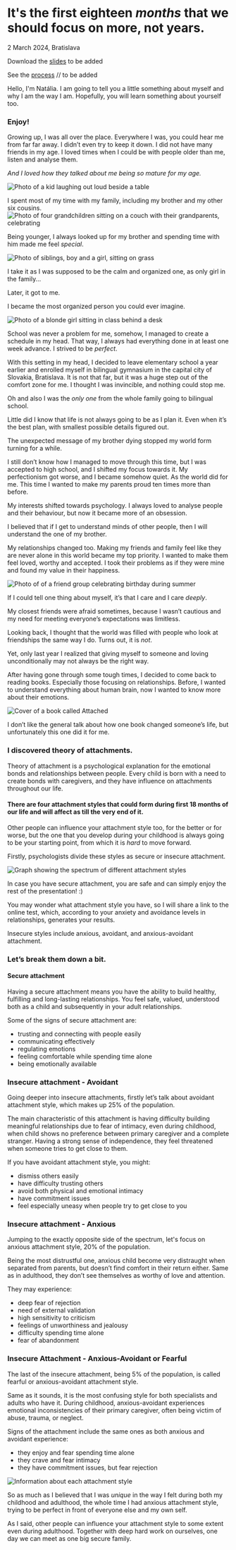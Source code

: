 
# It's the first eighteen *months* that we should focus on more, not years.

2 March 2024, Bratislava

Download the [slides](assets/slides.pdf) to be added

See the [process](process.md) // to be added

Hello, I'm Natália. I am going to tell you a little something about myself and why I am the way I am. Hopefully, you will learn something about yourself too. 

### Enjoy!

Growing up, I was all over the place.
Everywhere I was, you could hear me from far far away. I didn’t even try to keep it down. I did not have many friends in my age.
I loved times when I could be with people older than me, listen and analyse them.

*And I loved how they talked about me being so mature for my age.*

![Photo of a kid laughing out loud beside a table](../img/laughing-kid-sitting-beside-a-tabble.jpg)

I spent most of my time with my family, including my brother and my other six cousins.
![Photo of four grandchildren sitting on a couch with their grandparents, celebrating](../img/grandchildren-sitting-around-a-table-with-their-grandparents.jpg)

Being younger, I always looked up for my brother and spending time with him made me feel *special*.

![Photo of siblings, boy and a girl, sitting on grass](../img/blonde-girl-with-brown-haired-boy-sitting-on-grass.jpg)

I take it as I was supposed to be the calm and organized one, as only girl in the family...

Later, it got to me.

I became the most organized person you could ever imagine.

![Photo of a blonde girl sitting in class behind a desk](../img/small-girl-sitting-in-school.jpg)

School was never a problem for me, somehow, I managed to create a schedule in my head. That way, I always had everything done in at least one week advance.
I strived to be *perfect*.

With this setting in my head, I decided to leave elementary school a year earlier and enrolled myself in bilingual gymnasium in the capital city of Slovakia, Bratislava. It is not that far, but it was a huge step out of the comfort zone for me. 
I thought I was invincible, and nothing could stop me. 

Oh and also I was the *only one* from the whole family going to bilingual school.

Little did I know that life is not always going to be as I plan it. Even when it’s the best plan, with smallest possible details figured out. 

The unexpected message of my brother dying stopped my world form turning for a while.

I still don’t know how I managed to move through this time, but I was accepted to high school, and I shifted my focus towards it. My perfectionism got worse, and I became somehow quiet. 
As the world did for me.
This time I wanted to make my parents proud ten times more than before. 

My interests shifted towards psychology. I always loved to analyse people and their behaviour, but now it became more of an obsession. 

I believed that if I get to understand minds of other people, then I will understand the one of my brother. 


My relationships changed too. Making my friends and family feel like they are never alone in this world became my top priority.
I wanted to make them feel loved, worthy and accepted. I took their problems as if they were mine and found my value in their happiness.

![Photo of of a friend group celebrating birthday during summer](../img/photo-of-friends-during-summer-holiday-celebrating-birthday.jpg)

If I could tell one thing about myself, it’s that I care and I care *deeply*. 

My closest friends were afraid sometimes, because I wasn’t cautious and my need for meeting everyone’s expectations was limitless.

Looking back, I thought that the world was filled with people who look at friendships the same way I do. Turns out, it is *not*. 

Yet, only last year I realized that giving myself to someone and loving unconditionally may not always be the right way. 

After having gone through some tough times, I decided to come back to reading books.
Especially those focusing on relationships. Before, I wanted to understand everything about human brain, now I wanted to know more about their emotions.

![Cover of a book called Attached](../img/cover-of-book-called-attached.JPG)

I don’t like the general talk about how one book changed someone’s life, but unfortunately this one did it for me. 

### I discovered theory of attachments.

Theory of attachment is a psychological explanation for the emotional bonds and relationships between people.
Every child is born with a need to create bonds with caregivers, and they have influence on attachments throughout our life. 

#### There are four attachment styles that could form during first 18 months of our life and will affect as till the very end of it. 

Other people can influence your attachment style too, for the better or for worse, but the one that you develop during your childhood is always going to be your starting point, from which it is *hard* to move forward. 

Firstly, psychologists divide these styles as secure or insecure attachment. 

![Graph showing the spectrum of different attachment styles](../img/graph-showing-attachment-styles-and-their-spectrum.PNG)

In case you have secure attachment, you are safe and can simply enjoy the rest of the presentation! :)

You may wonder what attachment style you have, so I will share a link to the online test, which, according to your anxiety and avoidance levels in relationships, generates your results. 

Insecure styles include anxious, avoidant, and anxious-avoidant attachment. 

### Let’s break them down a bit. 

#### Secure attachment

Having a secure attachment means you have the ability to build healthy, fulfilling and long-lasting relationships. You feel safe, valued, understood both as a child and subsequently in your adult relationships. 

Some of the signs of secure attachment are: 
- trusting and connecting with people easily
- communicating effectively
- regulating emotions
- feeling comfortable while spending time alone
- being emotionally available

### Insecure attachment - Avoidant

Going deeper into insecure attachments, firstly let’s talk about avoidant attachment style, which makes up 25% of the population. 

The main characteristic of this attachment is having difficulty building meaningful relationships due to fear of intimacy, even during childhood, when child shows no preference between primary caregiver and a complete stranger. 
Having a strong sense of independence, they feel threatened when someone tries to get close to them. 

If you have avoidant attachment style, you might: 
- dismiss others easily
- have difficulty trusting others
- avoid both physical and emotional intimacy
- have commitment issues
- feel especially uneasy when people try to get close to you

### Insecure attachment - Anxious

Jumping to the exactly opposite side of the spectrum, let's focus on anxious attachment style, 20% of the population. 

Being the most distrustful one, anxious child become very distraught when separated from parents, but doesn’t find comfort in their return either.
Same as in adulthood, they don’t see themselves as worthy of love and attention. 

They may experience:
- deep fear of rejection
- need of external validation
- high sensitivity to criticism
- feelings of unworthiness and jealousy
- difficulty spending time alone
- fear of abandonment

### Insecure Attachment - Anxious-Avoidant or Fearful

The last of the insecure attachment, being 5% of the population, is called fearful or anxious-avoidant attachment style.

Same as it sounds, it is the most confusing style for both specialists and adults who have it.
During childhood, anxious-avoidant experiences emotional inconsistencies of their primary caregiver, often being victim of abuse, trauma, or neglect.

Signs of the attachment include the same ones as both anxious and avoidant experience: 
- they enjoy and fear spending time alone
- they crave and fear intimacy
- they have commitment issues, but fear rejection

![Information about each attachment style](../img/information-about-attachment-styles.jpg)

So as much as I believed that I was *unique* in the way I felt during both my childhood and adulthood, the whole time I had anxious attachment style, trying to be perfect in front of everyone else and my own self. 

As I said, other people can influence your attachment style to some extent even during adulthood. 
Together with deep hard work on ourselves, one day we can meet as one big secure family.
